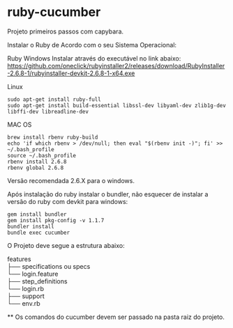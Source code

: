 # ruby-cucumber
Projeto primeiros passos com capybara.


Instalar o Ruby de Acordo com o seu Sistema Operacional:
 
Ruby Windows Instalar através do executável no link abaixo:  
https://github.com/oneclick/rubyinstaller2/releases/download/RubyInstaller-2.6.8-1/rubyinstaller-devkit-2.6.8-1-x64.exe

Linux
```
sudo apt-get install ruby-full
sudo apt-get install build-essential libssl-dev libyaml-dev zlib1g-dev libffi-dev libreadline-dev
```

MAC OS
```
brew install rbenv ruby-build
echo 'if which rbenv > /dev/null; then eval "$(rbenv init -)"; fi' >> ~/.bash_profile
source ~/.bash_profile
rbenv install 2.6.8
rbenv global 2.6.8
```

Versão recomendada 2.6.X para o windows.

Após instalação do ruby instalar o bundler, não esquecer de instalar a versão do ruby com devkit para windows:
```
gem install bundler
gem install pkg-config -v 1.1.7
bundler install
bundle exec cucumber
```

O Projeto deve segue a estrutura abaixo:  

features  
├── specifications ou specs   
    └── login.feature  
├── step_definitions  
    └── login.rb  
├── support      
     └── env.rb  
     
 ** Os comandos do cucumber devem ser passado na pasta raiz do projeto.
